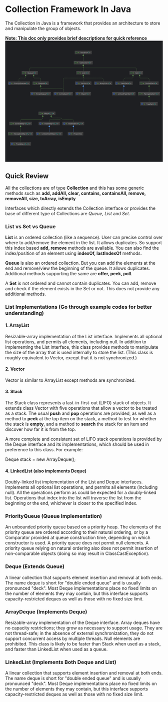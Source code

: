 # Collection Framework In Java

The Collection in Java is a framework that provides an architecture to store and manipulate the group of objects.

**Note: This doc only provides brief descriptions for quick reference**
![Collection Framework UML](../CollectionFramework/files/CollectionFramework.png "UML")

## Quick Review
All the collections are of type **Collection** and this has some generic methods such as
**add, addAll, clear, contains, containsAll, remove, removeAll, size, toArray, isEmpty**

Interfaces which directly extends the Collection interface or provides the base of different type of Collections are
*Queue*, *List* and *Set*.

### List vs Set vs Queue

**List** is an ordered collection (like a sequence). User can precise control over where to add/remove  the element
in the list. It allows duplicates. So support this index based **add, remove** methods are available.
You can also find the index/position of an element using **indexOf, lastIndexOf** methods.

**Queue** is also an ordered collection. But you can add the elements at the end and remove/view the beginning of the 
queue. It allows duplicates. Additional methods supporting the same are **offer, peek, poll**.

A **Set** is not ordered and cannot contain duplicates. You can add, remove and check if the element exists in the Set 
or not. This does not provide any additional methods.

### List Implementations (Go through example codes for better understanding)

#### 1. ArrayList
Resizable-array implementation of the List interface. Implements all optional list operations, and permits all elements,
including null. In addition to implementing the List interface, this class provides methods to manipulate the size of 
the array that is used internally to store the list. (This class is roughly equivalent to Vector, except that it is not synchronized.)

#### 2. Vector
Vector is similar to ArrayList except methods are synchronized.

#### 3. Stack
The Stack class represents a last-in-first-out (LIFO) stack of objects. It extends class Vector with five operations 
that allow a vector to be treated as a stack. The usual **push** and **pop** operations are provided, as well as a method 
to **peek** at the top item on the stack, a method to test for whether the stack is **empty**, and a method to **search** 
the stack for an item and discover how far it is from the top.

A more complete and consistent set of LIFO stack operations is provided by the Deque interface and its implementations, 
which should be used in preference to this class. For example:

Deque<Integer> stack = new ArrayDeque<Integer>();

#### 4. LinkedList (also implements **Deque**)
Doubly-linked list implementation of the List and Deque interfaces. Implements all optional list operations, and permits 
all elements (including null).
All the operations perform as could be expected for a doubly-linked list. Operations that index into the list will 
traverse the list from the beginning or the end, whichever is closer to the specified index.

### PriorityQueue (Queue Implementation)

An unbounded priority queue based on a priority heap. The elements of the priority queue are ordered according to their 
natural ordering, or by a Comparator provided at queue construction time, depending on which constructor is used. A 
priority queue does not permit null elements. A priority queue relying on natural ordering also does not permit insertion 
of non-comparable objects (doing so may result in ClassCastException).

### Deque (Extends Queue)
A linear collection that supports element insertion and removal at both ends. The name deque is short for "double ended 
queue" and is usually pronounced "deck". Most Deque implementations place no fixed limits on the number of elements they 
may contain, but this interface supports capacity-restricted deques as well as those with no fixed size limit.

### ArrayDeque (Implements Deque)
Resizable-array implementation of the Deque interface. Array deques have no capacity restrictions; they grow as necessary to support usage. They are not thread-safe; in the absence of external synchronization, they do not support concurrent access by multiple threads. Null elements are prohibited. This class is likely to be faster than Stack when used as a stack, and faster than LinkedList when used as a queue.


### LinkedList (Implements Both Deque and List)
A linear collection that supports element insertion and removal at both ends. The name deque is short for "double ended 
queue" and is usually pronounced "deck". Most Deque implementations place no fixed limits on the number of elements they 
may contain, but this interface supports capacity-restricted deques as well as those with no fixed size limit.